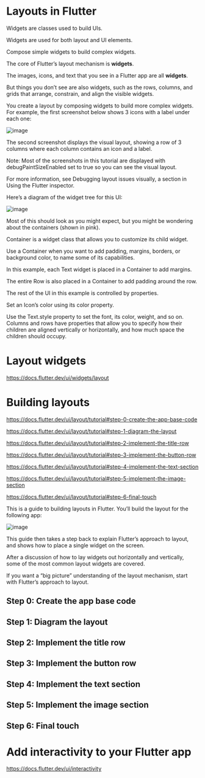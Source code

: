 # Layouts in Flutter

Widgets are classes used to build UIs.

Widgets are used for both layout and UI elements.

Compose simple widgets to build complex widgets.

The core of Flutter’s layout mechanism is **widgets**. 

The images, icons, and text that you see in a Flutter app are all **widgets**. 

But things you don’t see are also widgets, such as the rows, columns, and grids that arrange, constrain, and align the visible widgets.

You create a layout by composing widgets to build more complex widgets. For example, the first screenshot below shows 3 icons with a label under each one:

![image](https://github.com/luiscoco/flutter_building_layouts_VERY-IMPORTANT/assets/32194879/6f6c0576-b9f8-4c7f-9521-56ebe57e9406)

The second screenshot displays the visual layout, showing a row of 3 columns where each column contains an icon and a label.

Note: Most of the screenshots in this tutorial are displayed with debugPaintSizeEnabled set to true so you can see the visual layout. 

For more information, see Debugging layout issues visually, a section in Using the Flutter inspector.

Here’s a diagram of the widget tree for this UI:

![image](https://github.com/luiscoco/flutter_building_layouts_VERY-IMPORTANT/assets/32194879/0c409d1d-8714-45a8-9fd3-5bcb9358cf91)

Most of this should look as you might expect, but you might be wondering about the containers (shown in pink). 

Container is a widget class that allows you to customize its child widget. 

Use a Container when you want to add padding, margins, borders, or background color, to name some of its capabilities.

In this example, each Text widget is placed in a Container to add margins. 

The entire Row is also placed in a Container to add padding around the row.

The rest of the UI in this example is controlled by properties. 

Set an Icon’s color using its color property.

Use the Text.style property to set the font, its color, weight, and so on. Columns and rows have properties that allow you to specify how their children are aligned vertically or horizontally, and how much space the children should occupy.

# Layout widgets

https://docs.flutter.dev/ui/widgets/layout

# Building layouts

https://docs.flutter.dev/ui/layout/tutorial#step-0-create-the-app-base-code

https://docs.flutter.dev/ui/layout/tutorial#step-1-diagram-the-layout

https://docs.flutter.dev/ui/layout/tutorial#step-2-implement-the-title-row

https://docs.flutter.dev/ui/layout/tutorial#step-3-implement-the-button-row

https://docs.flutter.dev/ui/layout/tutorial#step-4-implement-the-text-section

https://docs.flutter.dev/ui/layout/tutorial#step-5-implement-the-image-section

https://docs.flutter.dev/ui/layout/tutorial#step-6-final-touch

This is a guide to building layouts in Flutter. You’ll build the layout for the following app:

![image](https://github.com/luiscoco/flutter_building_layouts_VERY-IMPORTANT/assets/32194879/1ddd7a15-6ac8-414a-84bd-ff6f8ee3d485)

This guide then takes a step back to explain Flutter’s approach to layout, and shows how to place a single widget on the screen. 

After a discussion of how to lay widgets out horizontally and vertically, some of the most common layout widgets are covered.

If you want a “big picture” understanding of the layout mechanism, start with Flutter’s approach to layout.

## Step 0: Create the app base code



## Step 1: Diagram the layout



## Step 2: Implement the title row



## Step 3: Implement the button row



## Step 4: Implement the text section



## Step 5: Implement the image section



## Step 6: Final touch




# Add interactivity to your Flutter app

https://docs.flutter.dev/ui/interactivity



